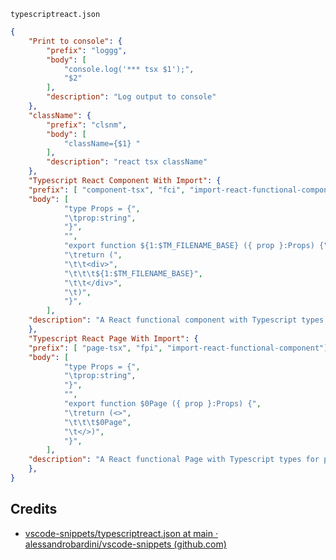 `typescriptreact.json`
```json
{
	"Print to console": {
		"prefix": "loggg",
		"body": [
			"console.log('*** tsx $1');",
			"$2"
		],
		"description": "Log output to console"
	},
	"className": {
		"prefix": "clsnm",
		"body": [
			"className={$1} "
		],
		"description": "react tsx className"
	},
	"Typescript React Component With Import": {
    "prefix": [ "component-tsx", "fci", "import-react-functional-component"],
    "body": [
			"type Props = {",
			"\tprop:string",
			"}",
			"",
			"export function ${1:$TM_FILENAME_BASE} ({ prop }:Props) {",
			"\treturn (",
			"\t\t<div>",
			"\t\t\t${1:$TM_FILENAME_BASE}",
			"\t\t</div>",
			"\t)",
			"}",
		],
    "description": "A React functional component with Typescript types for props."
	},
	"Typescript React Page With Import": {
    "prefix": [ "page-tsx", "fpi", "import-react-functional-component"],
    "body": [
			"type Props = {",
			"\tprop:string",
			"}",
			"",
			"export function $0Page ({ prop }:Props) {",
			"\treturn (<>",
			"\t\t\t$0Page",
			"\t</>)",
			"}",
		],
    "description": "A React functional Page with Typescript types for props."
	},
}
```

## Credits
- [vscode-snippets/typescriptreact.json at main · alessandrobardini/vscode-snippets (github.com)](https://github.com/alessandrobardini/vscode-snippets/blob/main/typescriptreact.json)